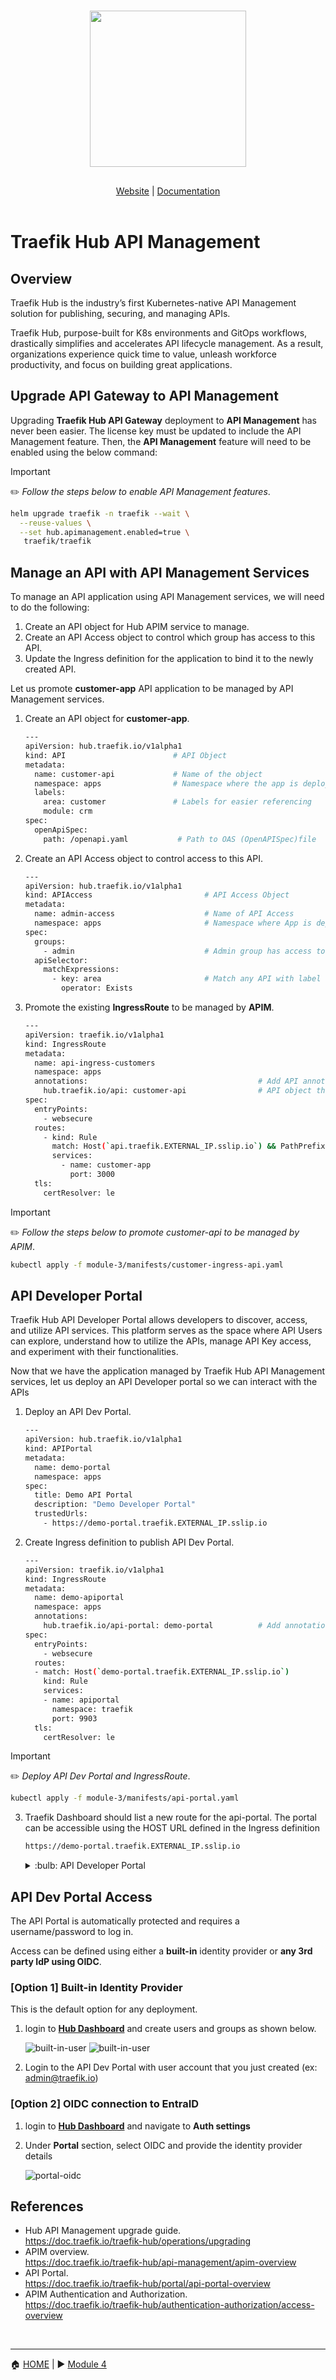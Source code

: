 <br/>

<div align="center" style="margin: 30px;">
<a href="https://traefik.io/traefik-hub/">
  <img src="../media/traefik_hub_logo.png"   style="width:250px;" align="center" />
</a>
<br/>
</div>
<div align="center">
    <a href="https://traefik.io/traefik-hub/">Website</a> |
    <a href="https://doc.traefik.io/traefik-hub/">Documentation</a> 
</div>
</br>

# Traefik Hub API Management

## Overview
Traefik Hub is the industry’s first Kubernetes-native API Management solution for publishing, securing, and managing APIs.

Traefik Hub, purpose-built for K8s environments and GitOps workflows, drastically simplifies and accelerates API lifecycle management. As a result, organizations experience quick time to value, unleash workforce productivity, and focus on building great applications.

## Upgrade API Gateway to API Management

Upgrading <b>Traefik Hub API Gateway</b> deployment to <b>API Management</b> has never been easier. The license key must be updated to include the API Management feature. Then, the <b>API Management</b> feature will need to be enabled using the below command:

> [!IMPORTANT]     
> :pencil2: *Follow the steps below to enable API Management features*.

```bash
helm upgrade traefik -n traefik --wait \
  --reuse-values \
  --set hub.apimanagement.enabled=true \
   traefik/traefik
```

## Manage an API with API Management Services

To manage an API application using API Management services, we will need to do the following:

1. Create an API object for Hub APIM service to manage.
2. Create an API Access object to control which group has access to this API.
3. Update the Ingress definition for the application to bind it to the newly created API. 

Let us promote <b>customer-app</b> API application to be managed by API Management services. 

1. Create an API object for <b>customer-app</b>.

   ```bash
   ---
   apiVersion: hub.traefik.io/v1alpha1
   kind: API                        # API Object
   metadata:
     name: customer-api             # Name of the object         
     namespace: apps                # Namespace where the app is deployed
     labels:
       area: customer               # Labels for easier referencing
       module: crm
   spec:
     openApiSpec:
       path: /openapi.yaml           # Path to OAS (OpenAPISpec)file
   ```
2. Create an API Access object to control access to this API. 

    ```bash
    ---
    apiVersion: hub.traefik.io/v1alpha1
    kind: APIAccess                         # API Access Object
    metadata:
      name: admin-access                    # Name of API Access
      namespace: apps                       # Namespace where App is deployed
    spec:
      groups:
        - admin                             # Admin group has access to the APIs matched under API selector section.
      apiSelector:
        matchExpressions:
          - key: area                       # Match any API with label that has "area" set as a key value. 
            operator: Exists 
    ```

3. Promote the existing <b>IngressRoute</b> to be managed by <b>APIM</b>.

   ```bash
   ---
   apiVersion: traefik.io/v1alpha1
   kind: IngressRoute
   metadata:
     name: api-ingress-customers
     namespace: apps
     annotations:                                      # Add API annotation to enable APIM
       hub.traefik.io/api: customer-api                # API object that the ingressroute needs to bind to.
   spec:
     entryPoints:
       - websecure
     routes:
       - kind: Rule
         match: Host(`api.traefik.EXTERNAL_IP.sslip.io`) && PathPrefix(`/customers`)
         services:
           - name: customer-app
             port: 3000
     tls:
       certResolver: le
   ```

> [!IMPORTANT]     
> :pencil2: *Follow the steps below to promote customer-api to be managed by APIM*.

```bash
kubectl apply -f module-3/manifests/customer-ingress-api.yaml
```

## API Developer Portal

Traefik Hub API Developer Portal allows developers to discover, access, and utilize API services. This platform serves as the space where API Users can explore, understand how to utilize the APIs, manage API Key access, and experiment with their functionalities.

Now that we have the application managed by Traefik Hub API Management services, let us deploy an API Developer portal so we can interact with the APIs

1. Deploy an API Dev Portal. 

   ```bash
   ---
   apiVersion: hub.traefik.io/v1alpha1
   kind: APIPortal
   metadata:
     name: demo-portal
     namespace: apps
   spec:
     title: Demo API Portal
     description: "Demo Developer Portal"
     trustedUrls:
       - https://demo-portal.traefik.EXTERNAL_IP.sslip.io
   ```
2. Create Ingress definition to publish API Dev Portal. 
   ```bash
   ---
   apiVersion: traefik.io/v1alpha1
   kind: IngressRoute
   metadata:
     name: demo-apiportal
     namespace: apps
     annotations:                              
       hub.traefik.io/api-portal: demo-portal          # Add annotation to reference api-portal object
   spec:
     entryPoints:
       - websecure
     routes:
     - match: Host(`demo-portal.traefik.EXTERNAL_IP.sslip.io`)
       kind: Rule
       services:
       - name: apiportal
         namespace: traefik
         port: 9903
     tls:
       certResolver: le
   ```

> [!IMPORTANT]     
> :pencil2: *Deploy API Dev Portal and IngressRoute*.

```bash
kubectl apply -f module-3/manifests/api-portal.yaml
```

3. Traefik Dashboard should list a new route for the api-portal. The portal can be accessible using the HOST URL defined in the Ingress definition

   ```bash
   https://demo-portal.traefik.EXTERNAL_IP.sslip.io
   ```
   <details><summary> :bulb: API Developer Portal </summary> 

   ![Dev Portal](../media/dev_portal.png)
   
   </details>


## API Dev Portal Access

The API Portal is automatically protected and requires a username/password to log in. 

Access can be defined using either a <b>built-in</b> identity provider or <b>any 3rd party IdP using OIDC</b>. 

### [Option 1] Built-in Identity Provider

This is the default option for any deployment. 

1. login to <b><a href="https://hub.traefik.io">Hub Dashboard</a></b> and create users and groups as shown below. 

   ![built-in-user](../media/built-in-user.png)
   ![built-in-user](../media/built-in-group.png)

2. Login to the API Dev Portal with user account that you just created (ex: admin@traefik.io)

### [Option 2] OIDC connection to EntraID

1. login to <b><a href="https://hub.traefik.io">Hub Dashboard</a></b> and navigate to <b>Auth settings</b>

2. Under <b>Portal</b> section, select OIDC and provide the identity provider details

   ![portal-oidc](../media/portal_oidc.png)

## References

- Hub API Management upgrade guide.  
https://doc.traefik.io/traefik-hub/operations/upgrading
- APIM overview.    
https://doc.traefik.io/traefik-hub/api-management/apim-overview
- API Portal.      
https://doc.traefik.io/traefik-hub/portal/api-portal-overview
- APIM Authentication and Authorization.        
https://doc.traefik.io/traefik-hub/authentication-authorization/access-overview

</br>

------
:house: [HOME](../README.md) | :arrow_forward: [Module 4](../module-4/readme.md)
